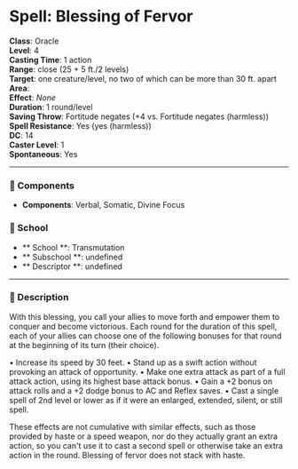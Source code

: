 
# Spell: Blessing of Fervor
**Class**: Oracle  
**Level**: 4  
**Casting Time**: 1 action  
**Range**: close (25 + 5 ft./2 levels)  
**Target**: one creature/level, no two of which can be more than 30 ft. apart  
**Area**:   
**Effect**: _None_  
**Duration**: 1 round/level  
**Saving Throw**: Fortitude negates (+4 vs. Fortitude negates (harmless))  
**Spell Resistance**: Yes (yes (harmless))  
**DC**: 14  
**Caster Level**: 1  
**Spontaneous**: Yes

---

### 🔮 Components
- **Components**: Verbal, Somatic, Divine Focus

### 🏫 School
- ** School **: Transmutation
- ** Subschool **: undefined
- ** Descriptor **: undefined
---

### 📜 Description
With this blessing, you call your allies to move forth and empower them to conquer and become victorious. Each round for the duration of this spell, each of your allies can choose one of the following bonuses for that round at the beginning of its turn (their choice).

• Increase its speed by 30 feet.
• Stand up as a swift action without provoking an attack of opportunity.
• Make one extra attack as part of a full attack action, using its highest base attack bonus.
• Gain a +2 bonus on attack rolls and a +2 dodge bonus to AC and Reflex saves.
• Cast a single spell of 2nd level or lower as if it were an enlarged, extended, silent, or still spell. 

These effects are not cumulative with similar effects, such as those provided by haste or a speed weapon, nor do they actually grant an extra action, so you can't use it to cast a second spell or otherwise take an extra action in the round. Blessing of fervor does not stack with haste.
